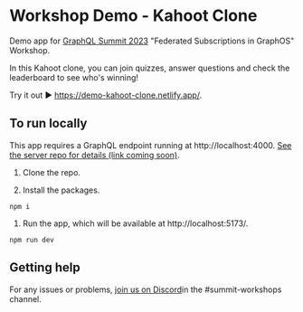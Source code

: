 # Workshop Demo - Kahoot Clone

Demo app for [GraphQL Summit 2023](https://summit.graphql.com/) "Federated Subscriptions in GraphOS" Workshop.

In this Kahoot clone, you can join quizzes, answer questions and check the leaderboard to see who's winning!

Try it out ▶️ https://demo-kahoot-clone.netlify.app/.

## To run locally

This app requires a GraphQL endpoint running at http://localhost:4000. [See the server repo for details (link coming soon)](TODO-LINK-COMING-SOON).

1. Clone the repo.

1. Install the packages.

```
npm i
```

1. Run the app, which will be available at http://localhost:5173/.

```
npm run dev
```

## Getting help

For any issues or problems, [join us on Discord](https://discord.gg/graphos)in the #summit-workshops channel.
